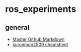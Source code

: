 # ros_experiments
## general
- [Master Github Markdown](https://guides.github.com/features/mastering-markdown/)
- [kuroemon2509 cheatsheet](https://github.com/kuroemon2509/ROS-cheatsheet)
